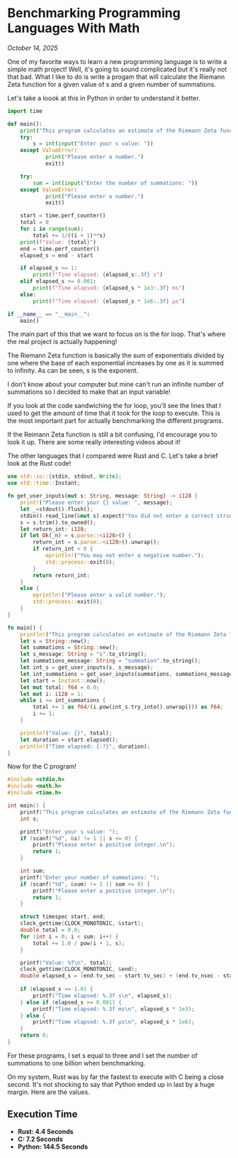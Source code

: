 # Benchmarking Programming Languages With Math

*October 14, 2025*

One of my favorite ways to learn a new programming language is to write a simple math project! Well, it's going to sound complicated but it's really not that bad. What I like to do is write a progam that will calculate the Riemann Zeta function for a given value of s and a given number of summations.

Let's take a loook at this in Python in order to understand it better. 

```python
import time

def main():
    print("This program calculates an estimate of the Riemann Zeta function.")
    try: 
        s = int(input("Enter your s value: "))
    except ValueError:
            print("Please enter a number.")
            exit()

    try:
        sum = int(input("Enter the number of summations: "))
    except ValueError:
            print("Please enter a number.")
            exit()

    start = time.perf_counter()
    total = 0
    for i in range(sum):
        total += 1/((i + 1)**s)
    print(f"Value: {total}")
    end = time.perf_counter()
    elapsed_s = end - start

    if elapsed_s >= 1:
        print(f"Time elapsed: {elapsed_s:.3f} s")
    elif elapsed_s >= 0.001:
        print(f"Time elapsed: {elapsed_s * 1e3:.3f} ms")
    else:
        print(f"Time elapsed: {elapsed_s * 1e6:.3f} µs")

if __name__ == "__main__":
    main()
```

The main part of this that we want to focus on is the for loop. That's where the real project is actually happening!

The Riemann Zeta function is basically the sum of exponentials divided by one where the base of each exponential increases by one as it is summed to infinity. As can be seen, s is the exponent.

I don't know about your computer but mine can't run an infinite number of summations so I decided to make that an input variable! 

If you look at the code sandwiching the for loop, you'll see the lines that I used to get the amount of time that it took for the loop to execute. This is the most important part for actually benchmarking the different programs.

If the Reimann Zeta function is still a bit confusing, I'd encourage you to look it up. There are some really interesting videos about it! 

The other languages that I compared were Rust and C. Let's take a brief look at the Rust code! 

```rust
use std::io::{stdin, stdout, Write};
use std::time::Instant;

fn get_user_inputs(mut s: String, message: String) -> i128 {
    print!("Please enter your {} value: ", message);
    let _=stdout().flush();
    stdin().read_line(&mut s).expect("You did not enter a correct string");
    s = s.trim().to_owned();
    let return_int: i128;
    if let Ok(_n) = s.parse::<i128>() {
        return_int = s.parse::<i128>().unwrap();
        if return_int < 0 {
            eprintln!("You may not enter a negative number.");
            std::process::exit(0);
        }
        return return_int;
    }
    else {
        eprintln!("Please enter a valid number.");
        std::process::exit(0);
    }
}

fn main() {
    println!("This program calculates an estimate of the Riemann Zeta function.");
    let s = String::new();
    let summations = String::new();
    let s_message: String = "s".to_string();
    let summations_message: String = "summation".to_string();
    let int_s = get_user_inputs(s, s_message);
    let int_summations = get_user_inputs(summations, summations_message);
    let start = Instant::now();
    let mut total: f64 = 0.0;
    let mut i: i128 = 1;
    while i <= int_summations {
        total += 1 as f64/(i.pow(int_s.try_into().unwrap())) as f64;
        i += 1;
    }

    println!("Value: {}", total);
    let duration = start.elapsed();
    println!("Time elapsed: {:?}", duration);
}
```

Now for the C program!

```c
#include <stdio.h>
#include <math.h>
#include <time.h>

int main() {
    printf("This program calculates an estimate of the Riemann Zeta function.\n");
    int s;

    printf("Enter your s value: ");
    if (scanf("%d", &s) != 1 || s <= 0) {
        printf("Please enter a positive integer.\n");
        return 1;
    }

    int sum;
    printf("Enter your number of summations: ");
    if (scanf("%d", &sum) != 1 || sum <= 0) {
        printf("Please enter a positive integer.\n");
        return 1;
    }

    struct timespec start, end;
    clock_gettime(CLOCK_MONOTONIC, &start);
    double total = 0.0; 
    for (int i = 0; i < sum; i++) {
        total += 1.0 / pow(i + 1, s); 
    }

    printf("Value: %f\n", total);
    clock_gettime(CLOCK_MONOTONIC, &end);
    double elapsed_s = (end.tv_sec - start.tv_sec) + (end.tv_nsec - start.tv_nsec) / 1e9;
    
    if (elapsed_s >= 1.0) {
        printf("Time elapsed: %.3f s\n", elapsed_s);
    } else if (elapsed_s >= 0.001) {
        printf("Time elapsed: %.3f ms\n", elapsed_s * 1e3);
    } else {
        printf("Time elapsed: %.3f µs\n", elapsed_s * 1e6);
    }
    return 0;
}
```

For these programs, I set s equal to three and I set the number of summations to one billion when benchmarking. 

On my system, Rust was by far the fastest to execute with C being a close second. It's not shocking to say that Python ended up in last by a huge margin. Here are the values. 

## Execution Time

- **Rust: 4.4 Seconds**
- **C: 7.2 Seconds**
- **Python: 144.5 Seconds**
